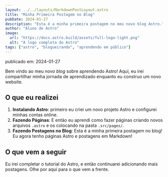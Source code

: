 ```yaml
---
layout: ../../layouts/MarkdownPostLayout.astro
title: "Minha Primeira Postagem no Blog"
pubDate: 2024-01-27
description: "Esta é a minha primeira postagem no meu novo blog Astro."
author: "Aluno de Astro"
image:
  url: "https://docs.astro.build/assets/full-logo-light.png"
  alt: "A logo completa do Astro"
tags: ["astro", "blogueirando", "aprendendo em público"]
---
```


publicado em: 2024-01-27

Bem vindo ao meu _novo blog_ sobre aprendendo Astro! Aqui, eu irei compartilhar minha jornada de aprendizado enquanto eu construo um novo website.

## O que eu realizei

1. **Instalando Astro**: primeiro eu criei um novo projeto Astro e configurei minhas contas online.
2. **Fazendo Páginas**: E então eu aprendi como fazer páginas criando novos arquivos `.astro` e os colocando na pasta `.src/pages/`.
3. **Fazendo Postagens no Blog**: Esta é a minha primeira postagem no blog! Eu agora tenho páginas Astro e postagens em Markdown!

## O que vem a seguir

Eu irei completar o tutorial do Astro, e então continuarei adicionando mais postagens. Olhe por aqui para o que vem a frente.
